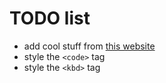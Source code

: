 # TODO list

- add cool stuff from [this website](https://www.w3schools.com/howto/default.asp)
- style the `<code>` tag
- style the `<kbd>` tag
